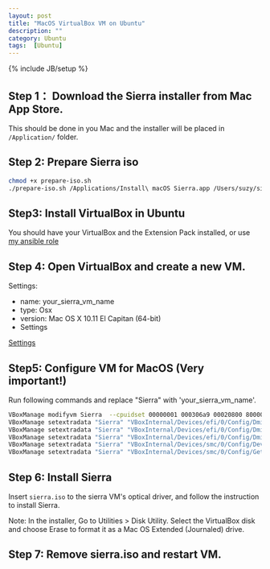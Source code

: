 ```yaml
---
layout: post
title: "MacOS VirtualBox VM on Ubuntu"
description: ""
category: Ubuntu
tags:  [Ubuntu]
---
```

{% include JB/setup %}

## Step 1： Download the Sierra installer from Mac App Store.

This should be done in you Mac and the installer will be placed in `/Application/` folder.

## Step 2: Prepare Sierra iso

```bash
chmod +x prepare-iso.sh
./prepare-iso.sh /Applications/Install\ macOS Sierra.app /Users/suzy/sierra.iso
```

## Step3: Install VirtualBox in Ubuntu

You should have your VirtualBox and the Extension Pack installed, or use [my ansible role](https://github.com/SuzyWu2014/ubuntu-ansible/tree/master/roles/vagrant)

## Step 4: Open VirtualBox and create a new VM.

Settings:
+ name: your_sierra_vm_name
+ type: Osx
+ version: Mac OS X 10.11 El Capitan (64-bit)
+ Settings

[Settings](pic/sierra-vm-setting.png)

## Step5: Configure VM for MacOS (Very important!)

Run following commands and replace "Sierra" with 'your_sierra_vm_name'.
```bash
VBoxManage modifyvm Sierra  --cpuidset 00000001 000306a9 00020800 80000201 178bfbff
VBoxManage setextradata "Sierra" "VBoxInternal/Devices/efi/0/Config/DmiSystemProduct" "iMac11,3"
VBoxManage setextradata "Sierra" "VBoxInternal/Devices/efi/0/Config/DmiSystemVersion" "1.0"
VBoxManage setextradata "Sierra" "VBoxInternal/Devices/efi/0/Config/DmiBoardProduct" "Iloveapple"
VBoxManage setextradata "Sierra" "VBoxInternal/Devices/smc/0/Config/DeviceKey" "ourhardworkbythesewordsguardedpleasedontsteal(c)AppleComputerInc"
VBoxManage setextradata "Sierra" "VBoxInternal/Devices/smc/0/Config/GetKeyFromRealSMC" 1
```

## Step 6: Install Sierra

Insert `sierra.iso` to the sierra VM's optical driver, and follow the instruction to install Sierra.

Note: In the installer, Go to Utilities > Disk Utility. Select the VirtualBox disk and choose Erase to format it as a Mac OS Extended (Journaled) drive.

## Step 7: Remove sierra.iso and restart VM.


